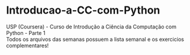 # Introducao-a-CC-com-Python
USP (Coursera)  - Curso de Introdução a Ciência da Computação com Python - Parte 1 <br/>
Todos os arquivos das semanas possuem a lista semanal e os exercicios complementares!
